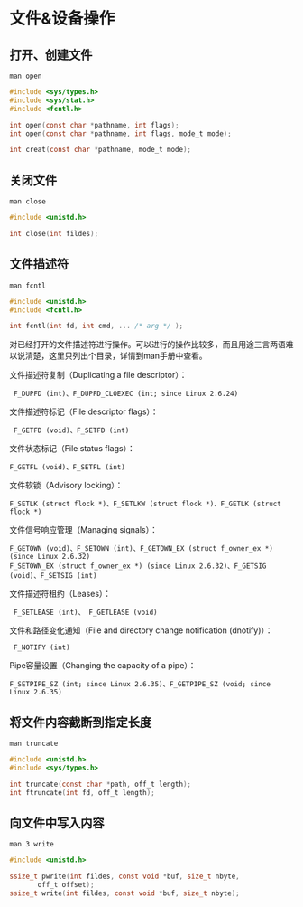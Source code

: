<!-- toc -->
# 文件&设备操作

## 打开、创建文件

`man open`

```c
#include <sys/types.h>
#include <sys/stat.h>
#include <fcntl.h>

int open(const char *pathname, int flags);
int open(const char *pathname, int flags, mode_t mode);

int creat(const char *pathname, mode_t mode);
```

## 关闭文件

`man close`

```c
#include <unistd.h>

int close(int fildes);
```

## 文件描述符

`man fcntl`

```c
#include <unistd.h>
#include <fcntl.h>

int fcntl(int fd, int cmd, ... /* arg */ );
```

对已经打开的文件描述符进行操作。可以进行的操作比较多，而且用途三言两语难以说清楚，这里只列出个目录，详情到man手册中查看。

文件描述符复制（Duplicating a file descriptor）：

	 F_DUPFD (int)、F_DUPFD_CLOEXEC (int; since Linux 2.6.24)

文件描述符标记（File descriptor flags）：

	 F_GETFD (void)、F_SETFD (int)

文件状态标记（File status flags）：

	F_GETFL (void)、F_SETFL (int)

文件软锁（Advisory locking）：

	F_SETLK (struct flock *)、F_SETLKW (struct flock *)、F_GETLK (struct flock *)

文件信号响应管理（Managing signals）：

	F_GETOWN (void)、F_SETOWN (int)、F_GETOWN_EX (struct f_owner_ex *) (since Linux 2.6.32)
	F_SETOWN_EX (struct f_owner_ex *) (since Linux 2.6.32)、F_GETSIG (void)、F_SETSIG (int)

文件描述符租约（Leases）：

	 F_SETLEASE (int)、 F_GETLEASE (void)

文件和路径变化通知（File and directory change notification (dnotify)）：

	 F_NOTIFY (int)

Pipe容量设置（Changing the capacity of a pipe）：

	F_SETPIPE_SZ (int; since Linux 2.6.35)、F_GETPIPE_SZ (void; since Linux 2.6.35)

## 将文件内容截断到指定长度

`man truncate`

```c
#include <unistd.h>
#include <sys/types.h>

int truncate(const char *path, off_t length);
int ftruncate(int fd, off_t length);
```

## 向文件中写入内容

`man 3 write`

```c
#include <unistd.h>

ssize_t pwrite(int fildes, const void *buf, size_t nbyte,
       off_t offset);
ssize_t write(int fildes, const void *buf, size_t nbyte);
```
